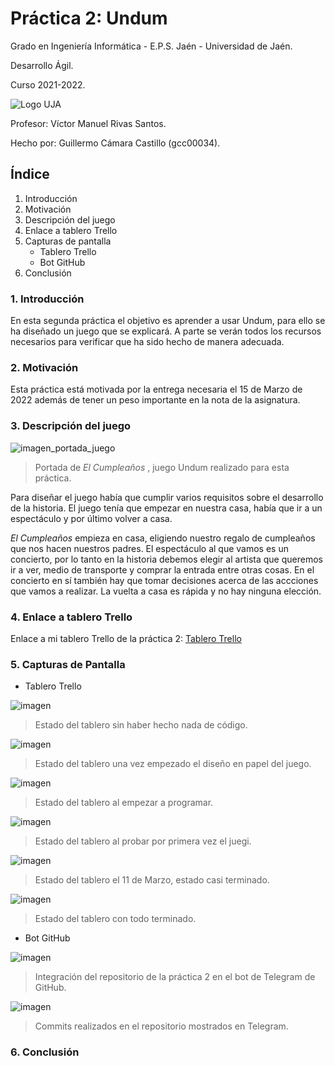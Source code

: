 # Práctica 2: Undum

Grado en Ingeniería Informática - E.P.S. Jaén - Universidad de Jaén.

Desarrollo Ágil.

Curso 2021-2022.

![Logo UJA](https://imgs.search.brave.com/SeO89I5Gf3erxntdCwmT9MCc0tZR5Cs8wRJcxAim3XE/rs:fit:323:173:1/g:ce/aHR0cHM6Ly93d3cu/dWphZW4uZXMvZ29i/aWVybm8vdmljY29t/L3NpdGVzL2dvYmll/cm5vX3ZpY2NvbS9m/aWxlcy91cGxvYWRz/L2lubGluZS1pbWFn/ZXMvTWFyY2ElMjBV/bml2ZXJzaWRhZCUy/MGRlJTIwSmFlbi5w/bmc)

Profesor: Víctor Manuel Rivas Santos.

Hecho por: Guillermo Cámara Castillo (gcc00034).



## Índice
1. Introducción
2. Motivación
3. Descripción del juego
4. Enlace a tablero Trello
5. Capturas de pantalla
   - Tablero Trello
   - Bot GitHub
6. Conclusión


### 1. Introducción

En esta segunda práctica el objetivo es aprender a usar Undum, para ello se ha diseñado un juego que se explicará. A parte se verán todos los recursos necesarios
para verificar que ha sido hecho de manera adecuada.


### 2. Motivación

Esta práctica está motivada por la entrega necesaria el 15 de Marzo de 2022 además de tener un peso importante en la nota de la asignatura.


### 3. Descripción del juego

![imagen_portada_juego](/capturas/portada.png)
> Portada de *El Cumpleaños* , juego Undum realizado para esta práctica.

Para diseñar el juego había que cumplir varios requisitos sobre el desarrollo de la historia. El juego tenía que empezar en nuestra casa, había que ir a un espectáculo
y por último volver a casa.

*El Cumpleaños* empieza en casa, eligiendo nuestro regalo de cumpleaños que nos hacen nuestros padres. El espectáculo al que vamos es un concierto, por lo tanto
en la historia debemos elegir al artista que queremos ir a ver, medio de transporte y comprar la entrada entre otras cosas. En el concierto en sí también hay que tomar decisiones acerca de las accciones que vamos a realizar. La vuelta a casa es rápida y no hay ninguna elección.


### 4. Enlace a tablero Trello

Enlace a mi tablero Trello de la práctica 2: [Tablero Trello](https://trello.com/b/p8UYNgjW/pr%C3%A1ctica-2)


### 5. Capturas de Pantalla

   - Tablero Trello
   
   ![imagen](/capturas/antesDeEmpezarElCodigo.png)
   > Estado del tablero sin haber hecho nada de código.
   
   ![imagen](/capturas/ComienzaDiseño.png)
   > Estado del tablero una vez empezado el diseño en papel del juego.
   
   ![imagen](/capturas/comienzaProgramacion.png)
   > Estado del tablero al empezar a programar.
    
   ![imagen](/capturas/probarJuego.png) 
   > Estado del tablero al probar por primera vez el juegi.
    
   ![imagen](/capturas/11marzoCasiTerminado.png)
   > Estado del tablero el 11 de Marzo, estado casi terminado.
    
   ![imagen](/capturas/terminado.png)
   > Estado del tablero con todo terminado.
   
   - Bot GitHub
   
   ![imagen](/capturas/integracion.png)
   > Integración del repositorio de la práctica 2 en el bot de Telegram de GitHub.
    
   ![imagen](/capturas/telegram.png)
   > Commits realizados en el repositorio mostrados en Telegram.
   
### 6. Conclusión




